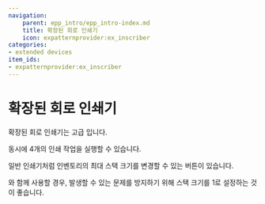 ```yaml
---
navigation:
    parent: epp_intro/epp_intro-index.md
    title: 확장된 회로 인쇄기
    icon: expatternprovider:ex_inscriber
categories:
- extended devices
item_ids:
- expatternprovider:ex_inscriber
---
```


# 확장된 회로 인쇄기

<Row gap="20">
<BlockImage id="expatternprovider:ex_inscriber" scale="8"></BlockImage>
</Row>

확장된 회로 인쇄기는 고급 <ItemLink id="ae2:inscriber" />입니다.

동시에 4개의 인쇄 작업을 실행할 수 있습니다.

일반 인쇄기처럼 인벤토리의 최대 스택 크기를 변경할 수 있는 버튼이 있습니다.

<ItemLink id="ae2:pattern_provider" />와 함께 사용할 경우, 발생할 수 있는 문제를 방지하기 위해 스택 크기를 1로 설정하는 것이 좋습니다.